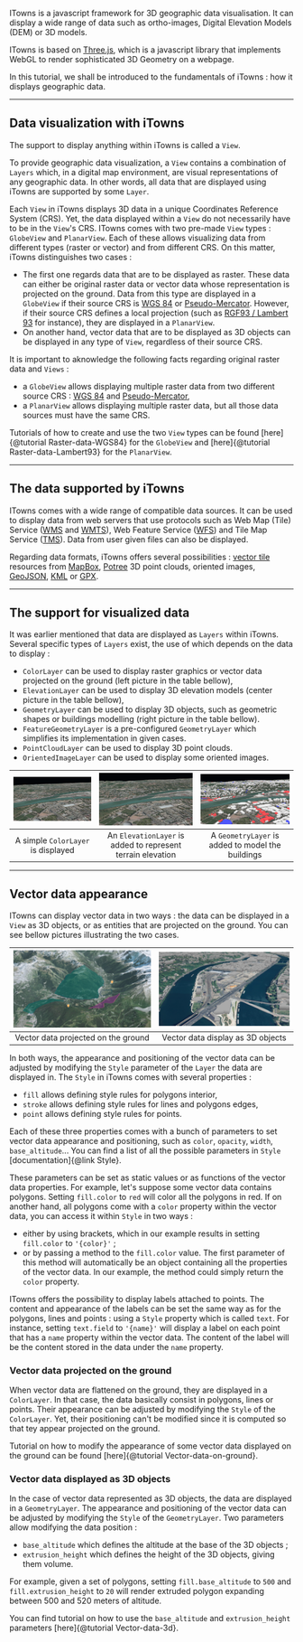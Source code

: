 ITowns is a javascript framework for 3D geographic data visualisation. 
It can display a wide range of data such as ortho-images, Digital Elevation Models (DEM) or 3D models.

ITowns is based on [Three.js](https://threejs.org/), which is a javascript library that implements WebGL to render sophisticated 3D Geometry on a webpage.

In this tutorial, we shall be introduced to the fundamentals of iTowns : how it displays geographic data.

***

## Data visualization with iTowns

The support to display anything within iTowns is called a `View`.

To provide geographic data visualization, a `View` contains a combination of `Layers` which, in a digital map environment, are visual representations of any geographic data.
In other words, all data that are displayed using iTowns are supported by some `Layer`.

Each `View` in iTowns displays 3D data in a unique Coordinates Reference System (CRS). 
Yet, the data displayed within a `View` do not necessarily have to be in the `View`'s CRS.
ITowns comes with two pre-made `View` types : `GlobeView` and `PlanarView`. 
Each of these allows visualizing data from different types (raster or vector) and from different CRS.
On this matter, iTowns distinguishes two cases : 

- The first one regards data that are to be displayed as raster. 
  These data can either be original raster data or vector data whose representation is projected on the ground. 
  Data from this type are displayed in a `GlobeView` if their source CRS is [WGS 84](https://epsg.io/4326) or [Pseudo-Mercator](https://epsg.io/3857).
  However, if their source CRS defines a local projection (such as [RGF93 / Lambert 93](https://epsg.io/2154) for instance), they are displayed in a `PlanarView`.
- On another hand, vector data that are to be displayed as 3D objects can be displayed in any type of `View`, regardless of their source CRS.

It is important to aknowledge the following facts regarding original raster data and `Views` :
- a `GlobeView` allows displaying multiple raster data from two different source CRS : [WGS 84](https://epsg.io/4326) and [Pseudo-Mercator](https://epsg.io/3857),
- a `PlanarView` allows displaying multiple raster data, but all those data sources must have the same CRS.

Tutorials of how to create and use the two `View` types can be found [here]{@tutorial Raster-data-WGS84} for the `GlobeView` and [here]{@tutorial Raster-data-Lambert93} for the `PlanarView`.

***

## The data supported by iTowns


ITowns comes with a wide range of compatible data sources. 
It can be used to display data from web servers that use protocols such as Web Map (Tile) Service ([WMS](https://www.ogc.org/standards/wms) and [WMTS](https://www.ogc.org/standards/wmts)), Web Feature Service ([WFS](https://www.ogc.org/standards/wfs)) and Tile Map Service ([TMS](https://wiki.osgeo.org/wiki/Tile_Map_Service_Specification)).
Data from user given files can also be displayed.

Regarding data formats, iTowns offers several possibilities : [vector tile](https://docs.mapbox.com/help/glossary/vector-tiles/) resources from [MapBox](https://www.mapbox.com/), [Potree](https://github.com/potree/potree) 3D point clouds, oriented images, [GeoJSON](https://geojson.org/), [KML](https://www.ogc.org/standards/kml) or [GPX](https://www.topografix.com/gpx.asp).

***

## The support for visualized data

It was earlier mentioned that data are displayed as `Layers` within iTowns. 
Several specific types of `Layers` exist, the use of which depends on the data to display :

- `ColorLayer` can be used to display raster graphics or vector data projected on the ground (left picture in the table bellow),
- `ElevationLayer` can be used to display 3D elevation models (center picture in the table bellow),
- `GeometryLayer` can be used to display 3D objects, such as geometric shapes or buildings modelling (right picture in the table bellow).
- `FeatureGeometryLayer` is a pre-configured `GeometryLayer` which simplifies its implementation in given cases.
- `PointCloudLayer` can be used to display 3D point clouds.
- `OrientedImageLayer` can be used to display some oriented images.


| ![color layer](images/Fundamentals-1.png) | ![elevation layer](images/Fundamentals-2.png) | ![geometry layer](images/Fundamentals-3.png) |
| :---: | :---: | :---: |
| A simple `ColorLayer` is displayed | An `ElevationLayer` is added to represent terrain elevation | A `GeometryLayer` is added to model the buildings |

***

## Vector data appearance

ITowns can display vector data in two ways : the data can be displayed in a `View` as 3D objects, or as entities that are projected on the ground.
You can see bellow pictures illustrating the two cases.

| ![flattened vector data](images/Fundamentals-4.png) | ![3d vector data](images/Fundamentals-5.png) |
| :---: | :---: |
| Vector data projected on the ground | Vector data display as 3D objects |

In both ways, the appearance and positioning of the vector data can be adjusted by modifying the `Style` parameter of the `Layer` the data are displayed in.
The `Style` in iTowns comes with several properties : 
- `fill` allows defining style rules for polygons interior,
- `stroke` allows defining style rules for lines and polygons edges,
- `point` allows defining style rules for points.

Each of these three properties comes with a bunch of parameters to set vector data appearance and positioning, such as `color`, `opacity`, `width`, `base_altitude`...
You can find a list of all the possible parameters in `Style` [documentation]{@link Style}.

These parameters can be set as static values or as functions of the vector data properties.
For example, let's suppose some vector data contains polygons.
Setting `fill.color` to `red` will color all the polygons in red.
If on another hand, all polygons come with a `color` property within the vector data, you can access it within `Style` in two ways :
- either by using brackets, which in our example results in setting `fill.color` to `'{color}'` ;
- or by passing a method to the `fill.color` value. 
  The first parameter of this method will automatically be an object containing all the properties of the vector data.
  In our example, the method could simply return the `color` property.

ITowns offers the possibility to display labels attached to points.
The content and appearance of the labels can be set the same way as for the polygons, lines and points : using a `Style` property which is called `text`.
For instance, setting `text.field` to `'{name}'` will display a label on each point that has a `name` property within the vector data.
The content of the label will be the content stored in the data under the `name` property.

### Vector data projected on the ground

When vector data are flattened on the ground, they are displayed in a `ColorLayer`. 
In that case, the data basically consist in polygons, lines or points.
Their appearance can be adjusted by modifying the `Style` of the `ColorLayer`. 
Yet, their positioning can't be modified since it is computed so that tey appear projected on the ground.

Tutorial on how to modify the appearance of some vector data displayed on the ground can be found [here]{@tutorial Vector-data-on-ground}.

### Vector data displayed as 3D objects

In the case of vector data represented as 3D objects, the data are displayed in a `GeometryLayer`.
The appearance and positioning of the vector data can be adjusted by modifying the `Style` of the `GeometryLayer`.
Two parameters allow modifying the data position :
- `base_altitude` which defines the altitude at the base of the 3D objects ;
- `extrusion_height` which defines the height of the 3D objects, giving them volume.

For example, given a set of polygons, setting `fill.base_altitude` to `500` and `fill.extrusion_height` to `20` will render extruded polygon expanding between 500 and 520 meters of altitude.

You can find tutorial on how to use the `base_altitude` and `extrusion_height` parameters [here]{@tutorial Vector-data-3d}.
